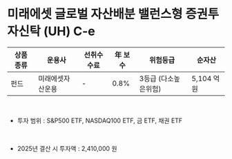 # 미래에셋 글로벌 자산배분 밸런스형 증권투자신탁 (UH) C-e

| 상품 종류 | 운용사 | 선취수수료 | 年 보수 | 위험등급 | 순자산 |
|---|---|---|---|------|---|
| 펀드 | 미래에셋자산운용 | - | 0.8% | 3등급 (다소높은위험) | 5,104 억원 |

<br>

* 투자 범위 : S&P500 ETF, NASDAQ100 ETF, 금 ETF, 채권 ETF

<br>

* 2025년 결산 시 투자액 : 2,410,000 원
